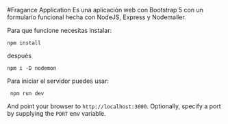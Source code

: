 #Fragance Application
Es una aplicación web con Bootstrap 5 con un formulario funcional hecha con NodeJS, Express y Nodemailer.

Para que funcione necesitas instalar:

<code>npm install</code>

después

<code>npm i -D nodemon</code>

Para iniciar el servidor puedes usar:

<code> npm run dev</code>

And point your browser to `http://localhost:3000`. Optionally, specify
a port by supplying the `PORT` env variable.
